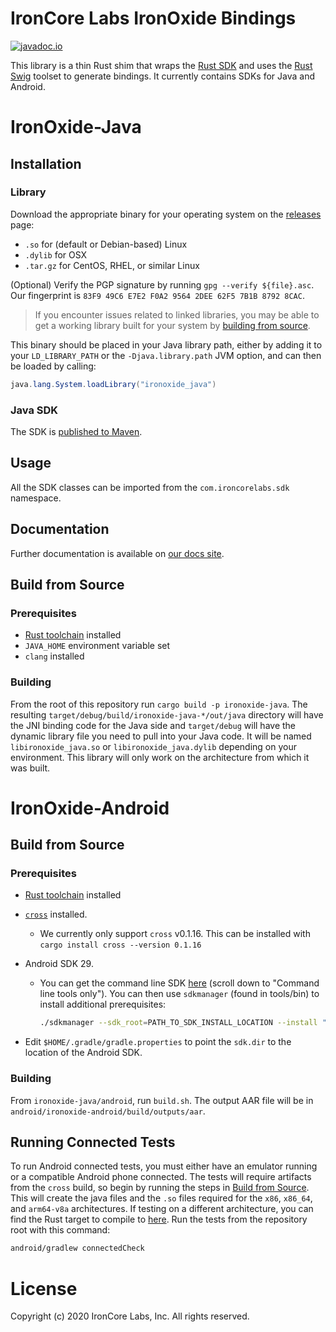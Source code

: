 # IronCore Labs IronOxide Bindings

[![javadoc.io](https://javadoc.io/badge2/com.ironcorelabs/ironoxide-java/javadoc.io.svg)](https://javadoc.io/doc/com.ironcorelabs/ironoxide-java)

This library is a thin Rust shim that wraps the [Rust SDK](https://github.com/IronCoreLabs/ironoxide) and uses the [Rust Swig](https://github.com/Dushistov/rust_swig) toolset to generate bindings. It currently contains SDKs for Java and Android.

# IronOxide-Java

## Installation

### Library

Download the appropriate binary for your operating system on the [releases](https://github.com/IronCoreLabs/ironoxide-java/releases) page:

- `.so` for (default or Debian-based) Linux
- `.dylib` for OSX
- `.tar.gz` for CentOS, RHEL, or similar Linux

(Optional) Verify the PGP signature by running `gpg --verify ${file}.asc`. Our fingerprint is `83F9 49C6 E7E2 F0A2 9564 2DEE 62F5 7B1B 8792 8CAC`.

> If you encounter issues related to linked libraries, you may be able to get a working library built for your system by [building from source](#build-from-source).

This binary should be placed in your Java library path,
either by adding it to your `LD_LIBRARY_PATH` or the `-Djava.library.path` JVM option,
and can then be loaded by calling:

```java
java.lang.System.loadLibrary("ironoxide_java")
```

### Java SDK

The SDK is [published to Maven](https://search.maven.org/artifact/com.ironcorelabs/ironoxide-java).

## Usage

All the SDK classes can be imported from the `com.ironcorelabs.sdk` namespace.

## Documentation

Further documentation is available on [our docs site](https://docs.ironcorelabs.com/ironoxide-java-sdk/).

## Build from Source

### Prerequisites

- [Rust toolchain](https://www.rust-lang.org/tools/install) installed
- `JAVA_HOME` environment variable set
- `clang` installed

### Building

From the root of this repository run `cargo build -p ironoxide-java`. The resulting `target/debug/build/ironoxide-java-*/out/java` directory will have the JNI binding code for the Java side and `target/debug` will have the dynamic library file you need to pull into your Java code. It will be named `libironoxide_java.so` or `libironoxide_java.dylib` depending on your environment. This library will only work on the architecture from which it was built.

# IronOxide-Android

## Build from Source

### Prerequisites

- [Rust toolchain](https://www.rust-lang.org/tools/install) installed
- [`cross`](https://github.com/rust-embedded/cross) installed.
  - We currently only support `cross` v0.1.16. This can be installed with `cargo install cross --version 0.1.16`
- Android SDK 29.

  - You can get the command line SDK [here](https://developer.android.com/studio) (scroll down to "Command line tools only"). You can then use `sdkmanager` (found in tools/bin) to install additional prerequisites:

    ```bash
    ./sdkmanager --sdk_root=PATH_TO_SDK_INSTALL_LOCATION --install "build-tools;29.0.3" platform-tools "platforms;android-29"
    ```

- Edit `$HOME/.gradle/gradle.properties` to point the `sdk.dir` to the location of the Android SDK.

### Building

From `ironoxide-java/android`, run `build.sh`. The output AAR file will be in `android/ironoxide-android/build/outputs/aar`.

## Running Connected Tests

To run Android connected tests, you must either have an emulator running or a compatible Android phone connected. The tests will require artifacts from the `cross` build, so begin by running the steps in [Build from Source](#build-from-source-1). This will create the java files and the `.so` files required for the `x86`, `x86_64`, and `arm64-v8a` architectures. If testing on a different architecture, you can find the Rust target to compile to [here](https://forge.rust-lang.org/release/platform-support.html). Run the tests from the repository root with this command:

```bash
android/gradlew connectedCheck
```

# License

Copyright (c) 2020 IronCore Labs, Inc.
All rights reserved.
